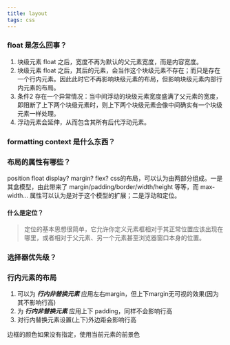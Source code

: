 ```yaml
---
title: layout
tags: css
---
```

### float 是怎么回事？
1. 块级元素 float 之后，宽度不再为默认的父元素宽度，而是内容宽度。
2. 块级元素 float 之后，其后的元素，会当作这个块级元素不存在；而只是存在一个行内元素。因此此时它不再影响块级元素的布局，但影响块级元素内部行内元素的布局。
3. 条件2 存在一个异常情况：当中间浮动的块级元素宽度盛满了父元素的宽度，即阻断了上下两个块级元素时，则上下两个块级元素会像中间确实有一个块级元素一样处理。
4. 浮动元素会延伸，从而包含其所有后代浮动元素。

### formatting context 是什么东西？

### 布局的属性有哪些？
position float display? margin? flex?
css的布局，可以认为由两部分组成。一是其盒模型，由此带来了 margin/padding/border/width/height 等等，而 max-width... 属性可以认为是对于这个模型的扩展；二是浮动和定位。  
#### 什么是定位？
> 定位的基本思想很简单，它允许你定义元素框相对于其正常位置应该出现在哪里，或者相对于父元素、另一个元素甚至浏览器窗口本身的位置。

### 选择器优先级？

### 行内元素的布局
1. 可以为 ***行内非替换元素*** 应用左右margin，但上下margin无可视的效果(因为其不影响行高)
2. 为 ***行内非替换元素*** 应用上下 padding，同样不会影响行高
3. 对行内替换元素设置(上下)外边距会影响行高

边框的颜色如果没有指定，使用当前元素的前景色